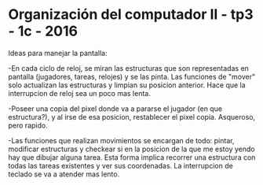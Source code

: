 # Organización del computador II - tp3 - 1c - 2016

Ideas para manejar la pantalla:
	
-En cada ciclo de reloj, se miran las estructuras que son
representadas en pantalla (jugadores, tareas, relojes) y se las pinta. 
Las funciones de "mover" solo actualizan las estructuras y limpian su 
posicion anterior. Hace que la interrupcion de reloj sea un poco mas lenta.

-Poseer una copia del pixel donde va a pararse el jugador 
(en que estructura?), y al irse de esa posicion, restablecer el pixel copia.
Asqueroso, pero rapido.

-Las funciones que realizan movimientos se encargan de todo: pintar, 
modificar estructuras y checkear si  en la posicion de la que me estoy yendo
hay que dibujar alguna tarea. Esta forma implica recorrer una estructura con
todas las tareas existentes y ver sus coordenadas.
La interrupcion de teclado se va a atender mas lento.



